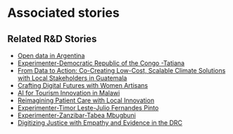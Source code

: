 # Associated stories

<!-- !!DO NOT REMOVE!! start autogenerated hyperlinks -->
## Related R&D Stories
- [Open data in Argentina](/stories/?doc=Explorers_ARG)
- [Experimenter-Democratic Republic of the Congo -Tatiana](/stories/?doc=Experimenters_COD)
- [From Data to Action: Co-Creating Low-Cost, Scalable Climate Solutions with Local Stakeholders in Guatemala](/stories/?doc=Explorers_GTM)
- [Crafting Digital Futures with Women Artisans](/stories/?doc=Explorers_GHA)
- [AI for Tourism Innovation in Malawi](/stories/?doc=Explorers_MWI)
- [Reimagining Patient Care with Local Innovation](/stories/?doc=Explorers_RWA)
- [Experimenter-Timor Leste-Julio Fernandes Pinto](/stories/?doc=Experimenters_TLS)
- [Experimenter-Zanzibar-Tabea Mbugbuni](/stories/?doc=Experimenters_TZA)
- [Digitizing Justice with Empathy and Evidence in the DRC](/stories/?doc=Explorers_COD)
<!-- !!DO NOT REMOVE!! end autogenerated hyperlinks -->